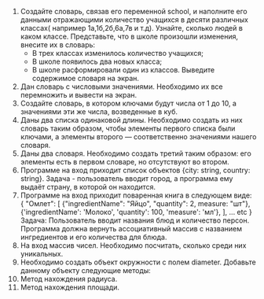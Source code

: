 1. Создайте словарь, связав его переменной school, и наполните его данными отражающими количество учащихся в десяти различных классах( например 1а,1б,2б,6а,7в и т.д).
   Узнайте, сколько людей в каком классе.
   Представьте, что в школе произошли изменения, внесите их в словарь:
      - В трех классах изменилось количество учащихся;
      - В школе появилось два новых класса;
      - В школе расформировали один из классов.
  Выведите содержимое словаря на экран.
2.  Дан словарь с числовыми значениями. Необходимо их все перемножить и вывести на экран.
3.  Создайте словарь, в котором ключами будут числа от 1 до 10, а значениями эти же числа, возведенные в куб.
4.  Даны два списка одинаковой длины. Необходимо создать из них словарь таким образом, чтобы элементы первого списка были ключами, а элементы второго — соответственно значениями нашего словаря.
5.  Даны два словаря. Необходимо создать третий таким образом: его элементы есть в первом словаре, но отсутствуют во втором.
6.  Программе на вход приходит список объектов {city: string, country: string}. 
    Задача - пользователь вводит город, а программа ему выдаёт страну, в которой он находится.
7.  Программе на вход приходит поваренная книга в следующем виде:<br>
{
  "Омлет": [
      {"ingredientName": "Яйцо", "quantity": 2, measure: "шт"},
      {'ingredientName': 'Молоко', 'quantity': 100, 'measure': 'мл'},
  ],
  ... etc
}<br>
Задача: Пользователь вводит названия блюд и количество персон. Программа должна вернуть ассоциативный массив 
с названием ингредиентов и его количества для блюда.
8.  На вход массив чисел. Необходимо посчитать, сколько среди них уникальных.
9. Необходимо создать объект окружности с полем diameter. Добавьте данному объекту следующие методы:
  1. Метод нахождения радиуса.
  2. Метод нахождения площади.
